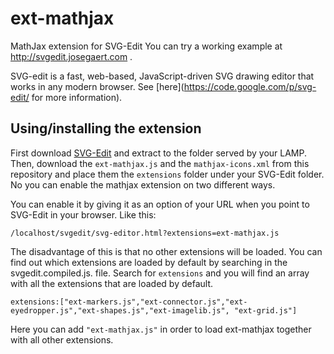 ext-mathjax
===========

MathJax extension for SVG-Edit 
You can try a working example at http://svgedit.josegaert.com .

SVG-edit is a fast, web-based, JavaScript-driven SVG drawing editor that works in any modern browser. 
See [here](https://code.google.com/p/svg-edit/ for more information).

Using/installing the extension
---------------------------------
First download [SVG-Edit](http://code.google.com/p/svg-edit/downloads/list) and extract to the folder served by your LAMP.
Then, download the `ext-mathjax.js` and the `mathjax-icons.xml` from this repository and place them the `extensions` folder under your SVG-Edit folder.
No you can enable the mathjax extension on two different ways.

You can enable it by giving it as an option of your URL when you point to SVG-Edit in your browser. Like this:

    /localhost/svgedit/svg-editor.html?extensions=ext-mathjax.js
    
The disadvantage of this is that no other extensions will be loaded. You can find out which extensions are loaded by default by searching in the svgedit.compiled.js. file. Search for `extensions` and you will find an array with all the extensions that are loaded by default.

    extensions:["ext-markers.js","ext-connector.js","ext-eyedropper.js","ext-shapes.js","ext-imagelib.js", "ext-grid.js"]
    
Here you can add `"ext-mathjax.js"` in order to load ext-mathjax together with all other extensions. 
